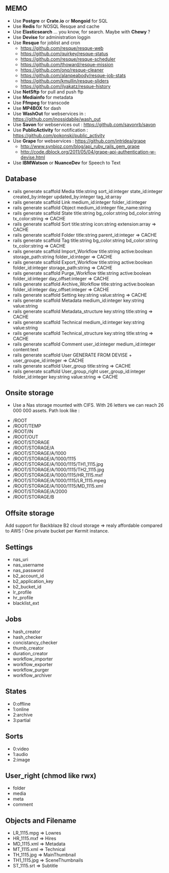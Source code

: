 ## MEMO
- Use **Postgre** or **Crate.io** or **Mongoid** for SQL
- Use **Redis** for NOSQL Resque and cache
- Use **Elasticsearch** ... you know, for search. Maybe with **Chewy** ?
- Use **Devise** for administration loggin
- Use **Resque** for joblist and cron
  - https://github.com/resque/resque-web
  - https://github.com/quirkey/resque-status
  - https://github.com/resque/resque-scheduler
  - https://github.com/thoward/resque-mission
  - https://github.com/ono/resque-cleaner
  - https://github.com/alanpeabody/resque-job-stats
  - https://github.com/kmullin/resque-sliders
  - https://github.com/ilyakatz/resque-history
- Use **NetSftp** for pull and push ftp
- Use **Mediainfo** for metadata
- Use **Ffmpeg** for transcode
- Use **MP4BOX** for dash
- Use **WashOut** for webservices in : https://github.com/inossidabile/wash_out
- Use **Savon** for webservices out : https://github.com/savonrb/savon
- Use **PublicActivity** for notification : https://github.com/pokonski/public_activity
- Use **Grape** for webservices : https://github.com/intridea/grape
  - http://www.synbioz.com/blog/api_ruby_rails_gem_grape
  - http://code.dblock.org/2011/05/04/grape-api-authentication-w-devise.html
- Use **IBMWatson** or **NuanceDev** for Speech to Text 

## Database
- rails generate scaffold Media title:string sort_id:integer state_id:integer created_by:integer updated_by:integer tag_id:array
- rails generate scaffold Link medium_id:integer folder_id:integer 
- rails generate scaffold Object medium_id:integer file_name:string
- rails generate scaffold State title:string bg_color:string bd_color:string tx_color:string => CACHE
- rails generate scaffold Sort title:string icon:string extension:array => CACHE
- rails generate scaffold Folder title:string parent_id:integer => CACHE
- rails generate scaffold Tag title:string bg_color:string bd_color:string tx_color:string => CACHE
- rails generate scaffold Import_Workflow title:string active:boolean storage_path:string folder_id:integer => CACHE
- rails generate scaffold Export_Workflow title:string active:boolean folder_id:integer storage_path:string => CACHE
- rails generate scaffold Purge_Workflow title:string active:boolean folder_id:integer day_offset:integer => CACHE
- rails generate scaffold Archive_Workflow title:string active:boolean folder_id:integer day_offset:integer => CACHE
- rails generate scaffold Setting key:string value:string => CACHE
- rails generate scaffold Metadata medium_id:integer key:string value:string
- rails generate scaffold Metadata_structure key:string title:string => CACHE
- rails generate scaffold Technical medium_id:integer key:string value:string
- rails generate scaffold Technical_structure key:string title:string => CACHE
- rails generate scaffold Comment user_id:integer medium_id:integer content:text
- rails generate scaffold User GENERATE FROM DEVISE + user_groupe_id:integer => CACHE
- rails generate scaffold User_group title:string => CACHE
- rails generate scaffold User_group_right user_group_id:integer folder_id:integer key:string value:string => CACHE

## Onsite storage
- Use a Nas storage mounted with CIFS. With 26 letters we can reach 26 000 000 assets. Path look like :

* /ROOT
* /ROOT/TEMP
* /ROOT/IN
* /ROOT/OUT
* /ROOT/STORAGE
* /ROOT/STORAGE/A
* /ROOT/STORAGE/A/1000
* /ROOT/STORAGE/A/1000/1115
* /ROOT/STORAGE/A/1000/1115/TH1_1115.jpg
* /ROOT/STORAGE/A/1000/1115/TH2_1115.jpg
* /ROOT/STORAGE/A/1000/1115/HR_1115.mxf
* /ROOT/STORAGE/A/1000/1115/LR_1115.mpeg
* /ROOT/STORAGE/A/1000/1115/MD_1115.xml
* /ROOT/STORAGE/A/2000
* /ROOT/STORAGE/B

## Offsite storage
Add support for Backblaze B2 cloud storage => realy affordable compared to AWS !
One private bucket per Kermit instance.

## Settings
- nas_uri
- nas_username
- nas_password
- b2_account_id
- b2_application_key
- b2_bucket_id
- lr_profile
- hr_profile
- blacklist_ext

## Jobs
- hash_creator
- hash_checker
- concistancy_checker
- thumb_creator
- duration_creator
- workflow_importer
- workflow_exporter
- workflow_purger
- workflow_archiver

## States
- 0:offline
- 1:online
- 2:archive
- 3:partial

## Sorts
- 0:video
- 1:audio
- 2:image

## User_right (chmod like rwx)
- folder
- media
- meta
- comment

## Objects and Filename
- LR_1115.mpg => Lowres
- HR_1115.mxf => Hires
- MD_1115.xml => Metadata
- MT_1115.xml => Technical
- TH_1115.jpg => MainThumbnail
- TH1_1115.jpg => SceneThumbnails
- ST_1115.srt => Subtitle
